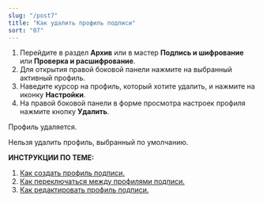 ```yaml
---
slug: "/post7"
title: "Как удалить профиль подписи"
sort: "07"
---
```



1. Перейдите в раздел **Архив** или в мастер **Подпись и шифрование** или **Проверка и расшифрование**.
2. Для открытия правой боковой панели нажмите на выбранный активный профиль.
3. Наведите курсор на профиль, который хотите удалить, и нажмите на иконку **Настройки**.
4. На правой боковой панели в форме просмотра настроек профиля нажмите кнопку **Удалить**. 

Профиль удаляется.

Нельзя удалить профиль, выбранный по умолчанию.

**ИНСТРУКЦИИ ПО ТЕМЕ:**  
1. [Как создать профиль подписи.](https://docs.cryptoarm.ru/07-v3.2.9/004-documents/02-create-profile)  
2. [Как переключаться между профилями подписи.](https://docs.cryptoarm.ru/07-v3.2.9/004-documents/08-select-profile)  
3. [Как редактировать профиль подписи.](https://docs.cryptoarm.ru/07-v3.2.9/004-documents/06-edit-profile-sign)  